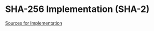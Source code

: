 # SHA-256 Implementation (SHA-2)

[Sources for Implementation](https://nvlpubs.nist.gov/nistpubs/FIPS/NIST.FIPS.180-4.pdf)
